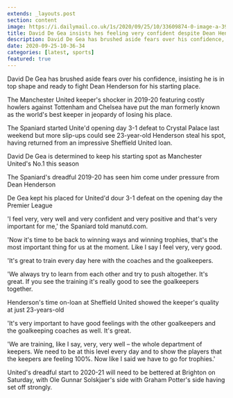 ```yaml
---
extends: _layouts.post
section: content
image: https://i.dailymail.co.uk/1s/2020/09/25/10/33609874-0-image-a-39_1601026074502.jpg 
title: David De Gea insists hes feeling very confident despite Dean Henderson piling on the pressure 
description: David De Gea has brushed aside fears over his confidence, insisting he is in top shape and ready to fight Dean Henderson for his starting place at Manchester United. 
date: 2020-09-25-10-36-34 
categories: [latest, sports] 
featured: true 
--- 
```

David De Gea has brushed aside fears over his confidence, insisting he is in top shape and ready to fight Dean Henderson for his starting place.  

The Manchester United keeper's shocker in 2019-20 featuring costly howlers against Tottenham and Chelsea have put the man formerly known as the world's best keeper in jeopardy of losing his place. 

The Spaniard started Unite'd opening day 3-1 defeat to Crystal Palace last weekend but more slip-ups could see 23-year-old Henderson steal his spot, having returned from an impressive Sheffield United loan.  

David De Gea is determined to keep his starting spot as Manchester United's No.1 this season 

The Spaniard's dreadful 2019-20 has seen him come under pressure from Dean Henderson 

De Gea kept his placed for United'd dour 3-1 defeat on the opening day the Premier League 

'I feel very, very well and very confident and very positive and that's very important for me,' the Spaniard told manutd.com.  

'Now it's time to be back to winning ways and winning trophies, that's the most important thing for us at the moment. Like I say I feel very, very good.

'It's great to train every day here with the coaches and the goalkeepers. 

'We always try to learn from each other and try to push altogether. It's great. If you see the training it's really good to see the goalkeepers together.

Henderson's time on-loan at Sheffield United showed the keeper's quality at just 23-years-old

'It's very important to have good feelings with the other goalkeepers and the goalkeeping coaches as well. It's great. 

'We are training, like I say, very, very well – the whole department of keepers. We need to be at this level every day and to show the players that the keepers are feeling 100%. Now like I said we have to go for trophies.'  

United's dreadful start to 2020-21 will need to be bettered at Brighton on Saturday, with Ole Gunnar Solskjaer's side with Graham Potter's side having set off strongly.   

